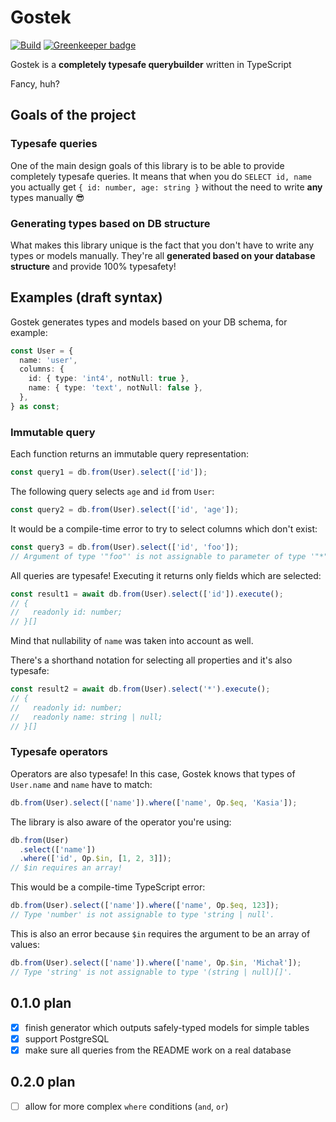 # Gostek

[![Build](https://github.com/typeofweb/functional-orm/workflows/Build/badge.svg?branch=master)](https://github.com/typeofweb/functional-orm/actions)
[![Greenkeeper badge](https://flat.badgen.net/dependabot/typeofweb/functional-orm?icon=dependabot)](https://dependabot.com/)

Gostek is a **completely typesafe querybuilder** written in TypeScript

Fancy, huh?

## Goals of the project

### Typesafe queries

One of the main design goals of this library is to be able to provide completely typesafe queries. It means that when you do `SELECT id, name` you actually get `{ id: number, age: string }` without the need to write **any** types manually 😎

### Generating types based on DB structure

What makes this library unique is the fact that you don't have to write any types or models manually. They're all **generated based on your database structure** and provide 100% typesafety!

## Examples (draft syntax)

Gostek generates types and models based on your DB schema, for example:

```ts
const User = {
  name: 'user',
  columns: {
    id: { type: 'int4', notNull: true },
    name: { type: 'text', notNull: false },
  },
} as const;
```

### Immutable query

Each function returns an immutable query representation:

```ts
const query1 = db.from(User).select(['id']);
```

The following query selects `age` and `id` from `User`:

```ts
const query2 = db.from(User).select(['id', 'age']);
```

It would be a compile-time error to try to select columns which don't exist:

```ts
const query3 = db.from(User).select(['id', 'foo']);
// Argument of type '"foo"' is not assignable to parameter of type '"*" | ("age" | "id")[]'.
```

All queries are typesafe! Executing it returns only fields which are selected:

```ts
const result1 = await db.from(User).select(['id']).execute();
// {
//   readonly id: number;
// }[]
```

Mind that nullability of `name` was taken into account as well.

There's a shorthand notation for selecting all properties and it's also typesafe:

```ts
const result2 = await db.from(User).select('*').execute();
// {
//   readonly id: number;
//   readonly name: string | null;
// }[]
```

### Typesafe operators

Operators are also typesafe! In this case, Gostek knows that types of `User.name` and `name` have to match:

```ts
db.from(User).select(['name']).where(['name', Op.$eq, 'Kasia']);
```

The library is also aware of the operator you're using:

```ts
db.from(User)
  .select(['name'])
  .where(['id', Op.$in, [1, 2, 3]]);
// $in requires an array!
```

This would be a compile-time TypeScript error:

```ts
db.from(User).select(['name']).where(['name', Op.$eq, 123]);
// Type 'number' is not assignable to type 'string | null'.
```

This is also an error because `$in` requires the argument to be an array of values:

```ts
db.from(User).select(['name']).where(['name', Op.$in, 'Michał']);
// Type 'string' is not assignable to type '(string | null)[]'.
```

## 0.1.0 plan

- [x] finish generator which outputs safely-typed models for simple tables
- [x] support PostgreSQL
- [x] make sure all queries from the README work on a real database

## 0.2.0 plan
- [ ] allow for more complex `where` conditions (`and`, `or`)

